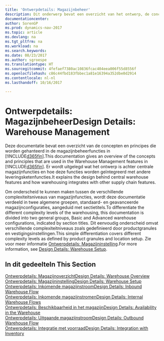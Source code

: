 ```yaml
---
title: 'Ontwerpdetails: Magazijnbeheer'
description: Dit onderwerp bevat een overzicht van het ontwerp, de concepten en principes achter de magazijnbeheerfuncties in [!INCLUDE[d365fin](includes/d365fin_md.md)].
documentationcenter: 
author: SorenGP
ms.prod: dynamics-nav-2017
ms.topic: article
ms.devlang: na
ms.tgt_pltfrm: na
ms.workload: na
ms.search.keywords: 
ms.date: 08/23/2017
ms.author: sgroespe
ms.translationtype: HT
ms.sourcegitcommit: 4fefaef7380ac10836fcac404eea006f55d8556f
ms.openlocfilehash: c86c44fbd183fbbec1a81e16394a352dbe0d2914
ms.contentlocale: nl-nl
ms.lasthandoff: 10/16/2017

---
```

# <a name="design-details-warehouse-management"></a><span data-ttu-id="293c6-103">Ontwerpdetails: Magazijnbeheer</span><span class="sxs-lookup"><span data-stu-id="293c6-103">Design Details: Warehouse Management</span></span>
<span data-ttu-id="293c6-104">Deze documentatie bevat een overzicht van de concepten en principes die worden gehanteerd in de magazijnbeheerfuncties in [!INCLUDE[d365fin](includes/d365fin_md.md)].</span><span class="sxs-lookup"><span data-stu-id="293c6-104">This documentation gives an overview of the concepts and principles that are used in the Warehouse Management features in [!INCLUDE[d365fin](includes/d365fin_md.md)].</span></span> <span data-ttu-id="293c6-105">Er wordt uitgelegd wat het ontwerp is achter centrale magazijnfuncties en hoe deze functies worden geïntegreerd met andere leveringsketenfuncties.</span><span class="sxs-lookup"><span data-stu-id="293c6-105">It explains the design behind central warehouse features and how warehousing integrates with other supply chain features.</span></span>  

<span data-ttu-id="293c6-106">Om onderscheid te kunnen maken tussen de verschillende complexiteitsniveaus van magazijnfuncties, wordt deze documentatie verdeeld in twee algemene groepen, standaard- en geavanceerde magazijnconfiguraties, aangeduid met sectietitels.</span><span class="sxs-lookup"><span data-stu-id="293c6-106">To differentiate the different complexity levels of the warehousing, this documentation is divided into two general groups, Basic and Advanced warehouse configurations, indicated by section titles.</span></span> <span data-ttu-id="293c6-107">Dit eenvoudig onderscheid omvat verschillende complexiteitniveaus zoals gedefinieerd door productgranules en vestigingsinstellingen.</span><span class="sxs-lookup"><span data-stu-id="293c6-107">This simple differentiation covers different complexity levels as defined by product granules and location setup.</span></span> <span data-ttu-id="293c6-108">Zie voor meer informatie [Ontwerpdetails: Magazijninstelling](design-details-warehouse-setup.md).</span><span class="sxs-lookup"><span data-stu-id="293c6-108">For more information, see [Design Details: Warehouse Setup](design-details-warehouse-setup.md).</span></span>  

## <a name="in-this-section"></a><span data-ttu-id="293c6-109">In dit gedeelte</span><span class="sxs-lookup"><span data-stu-id="293c6-109">In This Section</span></span>  
[<span data-ttu-id="293c6-110">Ontwerpdetails: Magazijnoverzicht</span><span class="sxs-lookup"><span data-stu-id="293c6-110">Design Details: Warehouse Overview</span></span>](design-details-warehouse-overview.md)  
[<span data-ttu-id="293c6-111">Ontwerpdetails: Magazijninstelling</span><span class="sxs-lookup"><span data-stu-id="293c6-111">Design Details: Warehouse Setup</span></span>](design-details-warehouse-setup.md)  
[<span data-ttu-id="293c6-112">Ontwerpdetails: Inkomende magazijnstroom</span><span class="sxs-lookup"><span data-stu-id="293c6-112">Design Details: Inbound Warehouse Flow</span></span>](design-details-inbound-warehouse-flow.md)  
[<span data-ttu-id="293c6-113">Ontwerpdetails: Inkomende magazijnstromen</span><span class="sxs-lookup"><span data-stu-id="293c6-113">Design Details: Internal Warehouse Flows</span></span>](design-details-internal-warehouse-flows.md)  
[<span data-ttu-id="293c6-114">Ontwerpdetails: Beschikbaarheid in het magazijn</span><span class="sxs-lookup"><span data-stu-id="293c6-114">Design Details: Availability in the Warehouse</span></span>](design-details-availability-in-the-warehouse.md)  
[<span data-ttu-id="293c6-115">Ontwerpdetails: Uitgaande magazijnstroom</span><span class="sxs-lookup"><span data-stu-id="293c6-115">Design Details: Outbound Warehouse Flow</span></span>](design-details-outbound-warehouse-flow.md)  
[<span data-ttu-id="293c6-116">Ontwerpdetails: Integratie met voorraad</span><span class="sxs-lookup"><span data-stu-id="293c6-116">Design Details: Integration with Inventory</span></span>](design-details-integration-with-inventory.md)

